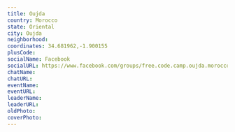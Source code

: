 ```yaml
---
title: Oujda
country: Morocco
state: Oriental
city: Oujda
neighborhood: 
coordinates: 34.681962,-1.900155
plusCode:
socialName: Facebook
socialURL: https://www.facebook.com/groups/free.code.camp.oujda.morocco/
chatName:
chatURL:
eventName:
eventURL:
leaderName:
leaderURL:
oldPhoto: 
coverPhoto:
---
```


